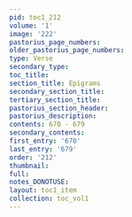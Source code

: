 ```yaml
---
pid: toc1_212
volume: '1'
image: '222'
pastorius_page_numbers: 
older_pastorius_page_numbers: 
type: Verse
secondary_type: 
toc_title: 
section_title: Epigrams
secondary_section_title: 
tertiary_section_title: 
pastorius_section_header: 
pastorius_description: 
contents: 670 - 679
secondary_contents: 
first_entry: '670'
last_entry: '679'
order: '212'
thumbnail: 
full: 
notes_DONOTUSE: 
layout: toc1_item
collection: toc_vol1
---
```

